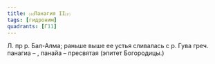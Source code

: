 ```yaml
---
title: ⒜Панагия II⒵
tags: [гидроним]
quadrants: [Г11]
---
```


Л. пр р. Бал-Алма; раньше выше ее устья сливалась с р. Гува греч. панагиа – ,
панайа – пресвятая (эпитет Богородицы.)
